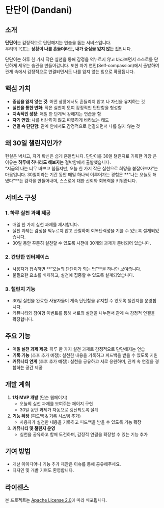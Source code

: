 # 단단이 (Dandani)

## 소개
**단단이**는 감정적으로 단단해지는 연습을 돕는 서비스입니다.  
우리의 목표는 **상황이 나를 흔들더라도, 내가 중심을 잃지 않는 것**입니다.

단단이는 하루 한 가지 작은 실천을 통해 감정을 억누르지 않고 바라보면서 스스로를 단단하게 세우는 습관을 만들어갑니다. 또한 자기 연민(Self-compassion)에서 출발하여 관계 속에서 감정적으로 연결되면서도 나를 잃지 않는 힘으로 확장됩니다.

## 핵심 가치
- **중심을 잃지 않는 것**: 어떤 상황에서도 흔들리지 않고 나 자신을 유지하는 것
- **실천을 통한 변화**: 작은 실천이 모여 감정적인 단단함을 형성함
- **지속적인 성장**: 매일 한 단계씩 강해지는 연습을 함
- **자기 연민**: 나를 비난하지 않고 따뜻하게 바라보는 태도
- **연결 속 단단함**: 관계 안에서도 감정적으로 연결되면서 나를 잃지 않는 것

## 왜 30일 챌린지인가?
현실은 벅차고, 자기 확신은 쉽게 흔들립니다. 단단이를 30일 챌린지로 기획한 가장 큰 이유는 **하루에 하나라도 해보자**는 절박함에서 출발했습니다.  
“지금의 나는 너무 바쁘고 힘들지만, 오늘 한 가지 작은 실천으로 희망을 붙잡아보자”는 마음입니다. 30일이라는 기간 동안 매일 하나씩 이루어가는 경험은 **“나는 오늘도 해냈다”**는 감각을 만들어내며, 스스로에 대한 신뢰와 회복력을 키워줍니다.

## 서비스 구성
### 1. 하루 실천 과제 제공
- 매일 한 가지 실천 과제를 제시합니다.
- 실천 과제는 감정을 억누르지 않고 관찰하며 회복탄력성을 기를 수 있도록 설계되었습니다.
- 30일 동안 꾸준히 실천할 수 있도록 사전에 30개의 과제가 준비되어 있습니다.

### 2. 간단한 인터페이스
- 사용자가 접속하면 **“오늘의 단단이가 되는 법”**을 하나만 보여줍니다.
- 불필요한 요소를 배제하고, 실천에 집중할 수 있도록 설계되었습니다.

### 3. 챌린지 기능
- 30일 실천을 완료한 사용자들이 계속 단단함을 유지할 수 있도록 챌린지를 운영합니다.
- 커뮤니티와 참여형 이벤트를 통해 서로의 실천을 나누면서 관계 속 감정적 연결을 확장합니다.

## 주요 기능
- **매일 실천 과제 제공**: 하루 한 가지 실천 과제로 감정적으로 단단해지는 연습
- **기록 기능** (추후 추가 예정): 실천한 내용을 기록하고 피드백을 받을 수 있도록 지원
- **커뮤니티 연계** (추후 추가 예정): 실천을 공유하고 서로 응원하며, 관계 속 연결을 경험하는 공간 제공

## 개발 계획
1. **1차 MVP 개발** (단순 웹페이지)  
   - 오늘의 실천 과제를 보여주는 페이지 구현  
   - 30일 동안 과제가 자동으로 갱신되도록 설계  
2. **기능 확장** (피드백 & 기록 시스템 추가)  
   - 사용자가 실천한 내용을 기록하고 피드백을 받을 수 있도록 기능 확장  
3. **커뮤니티 및 챌린지 운영**  
   - 실천을 공유하고 함께 도전하며, 감정적 연결을 확장할 수 있는 기능 추가

## 기여 방법
- 개선 아이디어나 기능 추가 제안은 이슈를 통해 공유해주세요.
- 디자인 및 개발 기여도 환영합니다.

## 라이센스
본 프로젝트는 [Apache License 2.0](LICENSE)에 따라 배포됩니다.

